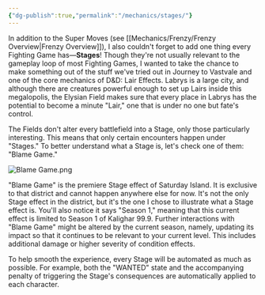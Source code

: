 ```yaml
---
{"dg-publish":true,"permalink":"/mechanics/stages/"}
---
```


In addition to the Super Moves (see [[Mechanics/Frenzy/Frenzy Overview\|Frenzy Overview]]), I also couldn't forget to add one thing every Fighting Game has—**Stages**! Though they're not usually relevant to the gameplay loop of most Fighting Games, I wanted to take the chance to make something out of the stuff we've tried out in Journey to Vastvale and one of the core mechanics of D&D: Lair Effects. Labrys is a large city, and although there are creatures powerful enough to set up Lairs inside this megalopolis, the Elysian Field makes sure that every place in Labrys has the potential to become a minute "Lair," one that is under no one but fate's control.

The Fields don't alter every battlefield into a Stage, only those particularly interesting. This means that only certain encounters happen under "Stages." To better understand what a Stage is, let's check one of them: "Blame Game."

![Blame Game.png](/img/user/Content/Images/Blame%20Game.png)

"Blame Game" is the premiere Stage effect of Saturday Island. It is exclusive to that district and cannot happen anywhere else for now. It's not the only Stage effect in the district, but it's the one I chose to illustrate what a Stage effect is. You'll also notice it says "Season 1," meaning that this current effect is limited to Season 1 of Kalighar 99.9. Further interactions with "Blame Game" might be altered by the current season, namely, updating its impact so that it continues to be relevant to your current level. This includes additional damage or higher severity of condition effects.

To help smooth the experience, every Stage will be automated as much as possible. For example, both the "WANTED" state and the accompanying penalty of triggering the Stage's consequences are automatically applied to each character.